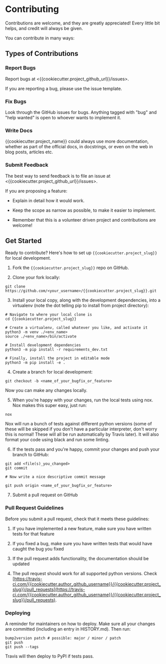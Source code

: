 # Contributing

Contributions are welcome, and they are greatly appreciated! Every little bit
helps, and credit will always be given.

You can contribute in many ways:

## Types of Contributions

### Report Bugs

Report bugs at <{{cookiecutter.project_github_url}}/issues>.

If you are reporting a bug, please use the issue template.

### Fix Bugs

Look through the GitHub issues for bugs. Anything tagged with "bug" and "help
wanted" is open to whoever wants to implement it.

### Write Docs

{{cookiecutter.project_name}} could always use more documentation, whether as part of the official docs, in docstrings, or even on the web in blog posts, articles etc.

### Submit Feedback

The best way to send feedback is to file an issue at <{{cookiecutter.project_github_url}}/issues>.

If you are proposing a feature:

* Explain in detail how it would work.

* Keep the scope as narrow as possible, to make it easier to implement.

* Remember that this is a volunteer driven project and contributions are welcome!

## Get Started

Ready to contribute? Here's how to set up `{{cookiecutter.project_slug}}` for local development.

1) Fork the `{{cookiecutter.project_slug}}` repo on GitHub.

2) Clone your fork locally:

``` shell
git clone https://github.com/<your_username>/{{cookiecutter.project_slug}}.git
```

3) Install your local copy, along with the development dependencies, into a virtualenv (note the dot telling pip to install from project directory):

``` shell
# Navigate to where your local clone is
cd {{cookiecutter.project_slug}}

# Create a virtualenv, called whatever you like, and activate it
python3 -m venv ./<env_name>
source ./<env_name>/bin/activate

# Install development dependencies
python3 -m pip install -r requirements_dev.txt

# Finally, install the project in editable mode
python3 -m pip install -e .
```

4) Create a branch for local development:

``` shell
git checkout -b <name_of_your_bugfix_or_feature>
```

Now you can make any changes locally.

5) When you're happy with your changes, run the local tests using nox. Nox makes this super easy, just run:

``` shell
nox
```

Nox will run a bunch of tests against different python versions (some of these will be skipped if you don't have a particular interpreter, don't worry this is normal! These will all be run automatically by Travis later). It will also format your code using black and run some linting.

6) If the tests pass and you're happy, commit your changes and push your branch to GitHub:

``` shell
git add <file(s)_you_changed>
git commit

# Now write a nice descriptive commit message

git push origin <name_of_your_bugfix_or_feature>
```

7) Submit a pull request on GitHub

### Pull Request Guidelines

Before you submit a pull request, check that it meets these guidelines:

1) If you have implemented a new feature, make sure you have written tests for that feature

2) If you fixed a bug, make sure you have written tests that would have caught the bug you fixed

3) If the pull request adds functionality, the documentation should be updated

4) The pull request should work for all supported python versions. Check [https://travis-ci.com/{{cookiecutter.author_github_username}}/{{cookiecutter.project_slug}}/pull_requests](https://travis-ci.com/{{cookiecutter.author_github_username}}/{{cookiecutter.project_slug}}/pull_requests).

### Deploying

A reminder for maintainers on how to deploy. Make sure all your changes are committed (including an entry in HISTORY.md). Then run:

``` shell
bump2version patch # possible: major / minor / patch
git push
git push --tags
```

Travis will then deploy to PyPI if tests pass.
